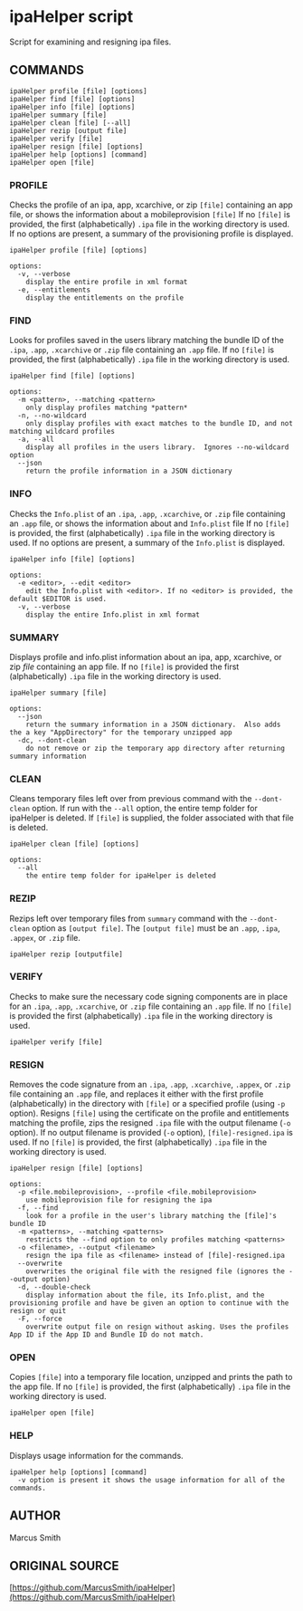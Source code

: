 # ipaHelper script

Script for examining and resigning ipa files.

## COMMANDS

```
ipaHelper profile [file] [options]
ipaHelper find [file] [options]
ipaHelper info [file] [options]
ipaHelper summary [file]
ipaHelper clean [file] [--all]
ipaHelper rezip [output file]
ipaHelper verify [file]
ipaHelper resign [file] [options]
ipaHelper help [options] [command]
ipaHelper open [file]
```
 
### PROFILE 

Checks the profile of an ipa, app, xcarchive, or zip `[file]` containing an app file, or shows the information about a mobileprovision `[file]`
If no `[file]` is provided, the first (alphabetically) `.ipa` file in the working directory is used. If no options are present, a summary of the provisioning profile is displayed.

```
ipaHelper profile [file] [options]

options:
  -v, --verbose 
    display the entire profile in xml format
  -e, --entitlements 
    display the entitlements on the profile
```


### FIND

Looks for profiles saved in the users library matching the bundle ID of the `.ipa`, `.app`, `.xcarchive` or `.zip` file containing an `.app` file. 
If no `[file]` is provided, the first (alphabetically) `.ipa` file in the working directory is used.

```
ipaHelper find [file] [options]

options:
  -m <pattern>, --matching <pattern> 
    only display profiles matching *pattern*
  -n, --no-wildcard  
    only display profiles with exact matches to the bundle ID, and not matching wildcard profiles
  -a, --all
    display all profiles in the users library.  Ignores --no-wildcard option
  --json
    return the profile information in a JSON dictionary
```


### INFO

Checks the `Info.plist` of an `.ipa`, `.app`, `.xcarchive`, or `.zip` file containing an `.app` file, or shows the information about and `Info.plist` file
If no `[file]` is provided, the first (alphabetically) `.ipa` file in the working directory is used.
If no options are present, a summary of the `Info.plist` is displayed.

```
ipaHelper info [file] [options]

options:
  -e <editor>, --edit <editor>
    edit the Info.plist with <editor>. If no <editor> is provided, the default $EDITOR is used.
  -v, --verbose
    display the entire Info.plist in xml format
```


### SUMMARY

Displays profile and info.plist information about an ipa, app, xcarchive, or zip *file* containing an app file.
If no `[file]` is provided the first (alphabetically) `.ipa` file in the working directory is used.

```
ipaHelper summary [file]

options:
  --json
    return the summary information in a JSON dictionary.  Also adds the a key "AppDirectory" for the temporary unzipped app
  -dc, --dont-clean
    do not remove or zip the temporary app directory after returning summary information
```


### CLEAN

Cleans temporary files left over from previous command with the `--dont-clean` option. If run with the `--all` option, the entire temp folder for ipaHelper is deleted. 
If `[file]` is supplied, the folder associated with that file is deleted.

```
ipaHelper clean [file] [options]

options:
  --all
    the entire temp folder for ipaHelper is deleted
```


### REZIP

Rezips left over temporary files from `summary` command with the `--dont-clean` option as `[output file]`. The `[output file]` must be an `.app`, `.ipa`, `.appex`, or `.zip` file.

```
ipaHelper rezip [outputfile]
```


### VERIFY

Checks to make sure the necessary code signing components are in place for an `.ipa`, `.app`, `.xcarchive`, or `.zip` file containing an `.app` file.
If no `[file]` is provided the first (alphabetically) `.ipa` file in the working directory is used.

```
ipaHelper verify [file]
```


### RESIGN

Removes the code signature from an `.ipa`, `.app`, `.xcarchive`, `.appex`, or `.zip` file containing an `.app` file, and replaces it either with the first profile (alphabetically) in the directory with `[file]` or a specified profile (using `-p` option).
Resigns `[file]` using the certificate on the profile and entitlements matching the profile, zips the resigned `.ipa` file with the output filename (`-o` option). 
If no output filename is provided (`-o` option), `[file]-resigned.ipa` is used.
If no `[file]` is provided, the first (alphabetically) `.ipa` file in the working directory is used.

```
ipaHelper resign [file] [options]

options:
  -p <file.mobileprovision>, --profile <file.mobileprovision>
    use mobileprovision file for resigning the ipa
  -f, --find
    look for a profile in the user's library matching the [file]'s bundle ID
  -m <patterns>, --matching <patterns>
    restricts the --find option to only profiles matching <patterns>
  -o <filename>, --output <filename>
    resign the ipa file as <filename> instead of [file]-resigned.ipa
  --overwrite
    overwrites the original file with the resigned file (ignores the --output option)
  -d, --double-check 
    display information about the file, its Info.plist, and the provisioning profile and have be given an option to continue with the resign or quit
  -F, --force
    overwrite output file on resign without asking. Uses the profiles App ID if the App ID and Bundle ID do not match.
```


### OPEN

Copies `[file]` into a temporary file location, unzipped and prints the path to the app file.
If no `[file]` is provided, the first (alphabetically) `.ipa` file in the working directory is used.

```
ipaHelper open [file]
```


### HELP

Displays usage information for the commands.

```
ipaHelper help [options] [command]
  -v option is present it shows the usage information for all of the commands.
```


## AUTHOR

Marcus Smith


## ORIGINAL SOURCE

[https://github.com/MarcusSmith/ipaHelper](https://github.com/MarcusSmith/ipaHelper)